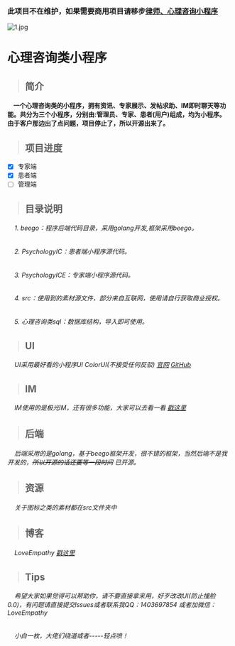 ### 此项目不在维护，如果需要商用项目请移步[律师、心理咨询小程序](https://s.w7.cc/module-22958.html)

![1.jpg][1]


# 心理咨询类小程序

> ## 简介
  
  
#### &nbsp;&nbsp;&nbsp;&nbsp;一个心理咨询类的小程序，拥有资讯、专家展示、发帖求助、IM即时聊天等功能。共分为三个小程序，分别由:管理员、专家、患者(用户)组成，均为小程序。由于客户那边出了点问题，项目停止了，所以开源出来了。

> ## 项目进度

- [x] 专家端
- [x] 患者端
- [ ] 管理端

> ## 目录说明

###### &nbsp;&nbsp;&nbsp;&nbsp;1. beego：程序后端代码目录，采用golang开发,框架采用beego。
###### &nbsp;&nbsp;&nbsp;&nbsp;2. PsychologyIC：患者端小程序源代码。
###### &nbsp;&nbsp;&nbsp;&nbsp;3. PsychologyICE：专家端小程序源代码。
###### &nbsp;&nbsp;&nbsp;&nbsp;4. src：使用到的素材源文件，部分来自互联网，使用请自行获取商业授权。
###### &nbsp;&nbsp;&nbsp;&nbsp;5. 心理咨询类sql：数据库结构，导入即可使用。
> ## UI
  
###### &nbsp;&nbsp;&nbsp;&nbsp;UI采用最好看的小程序UI ColorUI(不接受任何反驳) [官网](https://www.color-ui.com/) [GitHub](https://github.com/weilanwl/ColorUI)
  
> ## IM
  
  
###### &nbsp;&nbsp;&nbsp;&nbsp;IM使用的是极光IM，还有很多功能，大家可以去看一看 [戳这里](https://www.jiguang.cn/)
  
  
> ## 后端
  
  
###### &nbsp;&nbsp;&nbsp;&nbsp;后端采用的是golang，基于beego框架开发，很不错的框架，当然后端不是我开发的，~~所以开源的话还要等一段时间~~ 已开源。
  
  
> ## 资源

###### &nbsp;&nbsp;&nbsp;&nbsp;关于图标之类的素材都在src文件夹中


> ## 博客
  
###### &nbsp;&nbsp;&nbsp;&nbsp;LoveEmpathy [戳这里](https://loveempathy.com)


> ## Tips
  
###### &nbsp;&nbsp;&nbsp;&nbsp;希望大家如果觉得可以帮助你，请不要直接拿来用，好歹改改UI(防止撞脸0.0)，有问题请直接提交lssues或者联系我QQ：1403697854 或者加微信：LoveEmpathy

###### &nbsp;&nbsp;&nbsp;&nbsp;小白一枚，大佬们绕道或者-----轻点喷！
  [1]: https://cdn.w7.cc/images/2020/02/23/5h8fcwBPeu8fvUzejIB9Fl2RERwvskTxLQXHWg8H.png
